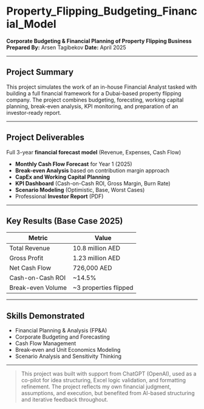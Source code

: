 # Property_Flipping_Budgeting_Financial_Model

**Corporate Budgeting & Financial Planning of Property Flipping Business**
**Prepared By:** Arsen Tagibekov
**Date:** April 2025

---

## Project Summary
This project simulates the work of an in-house Financial Analyst tasked with building a full financial framework for a Dubai-based property flipping company. The project combines budgeting, forecsting, working capital planning, break-even analysis, KPI monitoring, and preparation of an investor-ready report.

---

## Project Deliverables
Full 3-year **financial forecast model** (Revenue, Expenses, Cash Flow)
- **Monthly Cash Flow Forecast** for Year 1 (2025)
- **Break-even Analysis** based on contribution margin approach
- **CapEx and Working Capital Planning**
- **KPI Dashboard** (Cash-on-Cash ROI, Gross Margin, Burn Rate)
- **Scenario Modeling** (Optimistic, Base, Worst Cases)
- Professional **Investor Report** (PDF)

---

## Key Results (Base Case 2025)
|Metric               | Value                       |
|----------------------|------------------------------|
| Total Revenue         | 10.8 million AED             |
| Gross Profit          | 1.23 million AED             |
| Net Cash Flow         | 726,000 AED                  |
| Cash-on-Cash ROI      | ~14.5%                       |
| Break-even Volume     | ~3 properties flipped        |

---

## Skills Demonstrated
- Financial Planning & Analysis (FP&A)
- Corporate Budgeting and Forecasting
- Cash Flow Management
- Break-even and Unit Economics Modeling
- Scenario Analysis and Sensitivity Thinking

---

> This project was built with support from ChatGPT (OpenAI), used as a co-pilot for idea structuring, Excel logic validation, and formatting refinement. The project reflects my own financial judgment, assumptions, and execution, but benefited from AI-based structuring and iterative feedback throughout.



